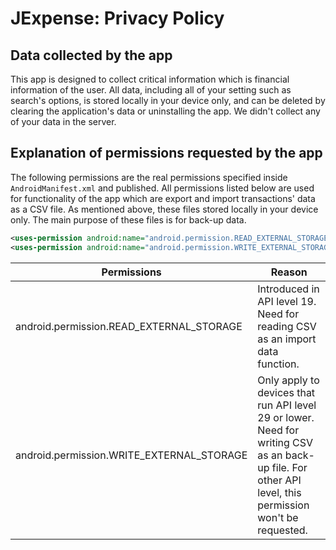# JExpense: Privacy Policy

## Data collected by the app
This app is designed to collect critical information which is financial information of the user. All data, including all of your setting such as search's options, is stored locally in your device only, and can be deleted by clearing the application's data or uninstalling the app. We didn't collect any of your data in the server.

## Explanation of permissions requested by the app
The following permissions are the real permissions specified inside `AndroidManifest.xml` and published.
All permissions listed below are used for functionality of the app which are export and import transactions' data as a CSV file. As mentioned above, these files stored locally in your device only. The main purpose of these files is for back-up data.

```xml
<uses-permission android:name="android.permission.READ_EXTERNAL_STORAGE"/>
<uses-permission android:name="android.permission.WRITE_EXTERNAL_STORAGE" android:maxSdkVersion="29"/>
```

| Permissions             | Reason                           |
|---------------------|----------------------------------|
| android.permission.READ_EXTERNAL_STORAGE     | Introduced in API level 19. Need for reading CSV as an import data function. |
| android.permission.WRITE_EXTERNAL_STORAGE     | Only apply to devices that run API level 29 or lower. Need for writing CSV as an back-up file. For other API level, this permission won't be requested. |
